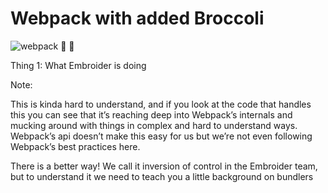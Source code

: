 # Webpack with added Broccoli

![webpack](/webpack.svg) <!-- .element style="height: 165px;" --> 🥦 🫠

<!-- .element style="font-size: 400%" -->


Thing 1: What Embroider is doing
<!-- .element style="position: absolute; bottom: -100px; left: 0; font-size: 60%; color: grey;" -->

Note:

This is kinda hard to understand, and if you look at the code that handles this you can see that it’s reaching deep into Webpack’s internals and mucking around with things in complex and hard to understand ways. Webpack’s api doesn’t make this easy for us but we’re not even following Webpack’s best practices here.

There is a better way! We call it inversion of control in the Embroider team, but to understand it we need to teach you a little background on bundlers